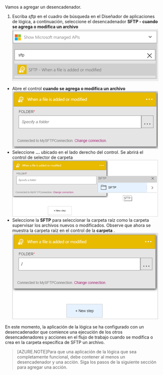 Vamos a agregar un desencadenador.

1. Escriba *sftp* en el cuadro de búsqueda en el Diseñador de aplicaciones de lógica, a continuación, seleccione el desencadenador **SFTP - cuando se agrega o modifica un archivo**   
![Imagen de activación SFTP 1](./media/connectors-create-api-sftp/trigger-1.png)  
- Abre el control **cuando se agrega o modifica un archivo**  
![Imagen de activación SFTP 2](./media/connectors-create-api-sftp/trigger-2.png)  
- Seleccione **...** ubicado en el lado derecho del control. Se abrirá el control de selector de carpeta  
![Imagen de activación SFTP 3](./media/connectors-create-api-sftp/action-1.png)  
- Seleccione la **SFTP** para seleccionar la carpeta raíz como la carpeta supervisar los archivos nuevos o modificados. Observe que ahora se muestra la carpeta raíz en el control de la **carpeta** .  
![Imagen de activación SFTP 4](./media/connectors-create-api-sftp/action-2.png)   

En este momento, la aplicación de la lógica se ha configurado con un desencadenador que comience una ejecución de los otros desencadenadores y acciones en el flujo de trabajo cuando se modifica o crea en la carpeta específica de SFTP un archivo. 

>[AZURE.NOTE]Para que una aplicación de la lógica que sea completamente funcional, debe contener al menos un desencadenador y una acción. Siga los pasos de la siguiente sección para agregar una acción.  